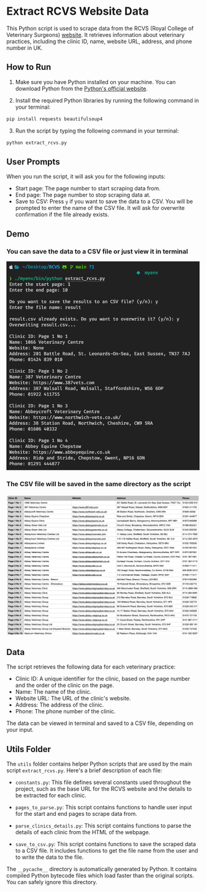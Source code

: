 # Extract RCVS Website Data

This Python script is used to scrape data from the RCVS (Royal College of Veterinary Surgeons) <a href="https://findavet.rcvs.org.uk/find-a-vet-practice/?filter-choice=name&filter-keyword=&filter-searchtype=practice&filter-pss=true&p=1" target="_blank">website</a>. It retrieves information about veterinary practices, including the clinic ID, name, website URL, address, and phone number in UK.

## How to Run

1. Make sure you have Python installed on your machine. You can download Python from the <a href="https://www.python.org/downloads/" target="_blank">Python's official website</a>.

2. Install the required Python libraries by running the following command in your terminal:

```bash
pip install requests beautifulsoup4
```

3. Run the script by typing the following command in your terminal:

```bash
python extract_rcvs.py
```

## User Prompts

When you run the script, it will ask you for the following inputs:

- Start page: The page number to start scraping data from.
- End page: The page number to stop scraping data at.
- Save to CSV: Press `y` if you want to save the data to a CSV. You will be prompted to enter the name of the CSV file. It will ask for overwrite confirmation if the file already exists.

## Demo

### You can save the data to a CSV file or just view it in terminal

![Terminal](demo_images/terminal.png)

### The CSV file will be saved in the same directory as the script

![CSV File](demo_images/csv_demo.png)

## Data

The script retrieves the following data for each veterinary practice:

- Clinic ID: A unique identifier for the clinic, based on the page number and the order of the clinic on the page.
- Name: The name of the clinic.
- Website URL: The URL of the clinic's website.
- Address: The address of the clinic.
- Phone: The phone number of the clinic.

The data can be viewed in terminal and saved to a CSV file, depending on your input.

## Utils Folder

The `utils` folder contains helper Python scripts that are used by the main script `extract_rcvs.py`. Here's a brief description of each file:

- `constants.py`: This file defines several constants used throughout the project, such as the base URL for the RCVS website and the details to be extracted for each clinic.

- `pages_to_parse.py`: This script contains functions to handle user input for the start and end pages to scrape data from.

- `parse_clinics_details.py`: This script contains functions to parse the details of each clinic from the HTML of the webpage.

- `save_to_csv.py`: This script contains functions to save the scraped data to a CSV file. It includes functions to get the file name from the user and to write the data to the file.

The `__pycache__` directory is automatically generated by Python. It contains compiled Python bytecode files which load faster than the original scripts. You can safely ignore this directory.
